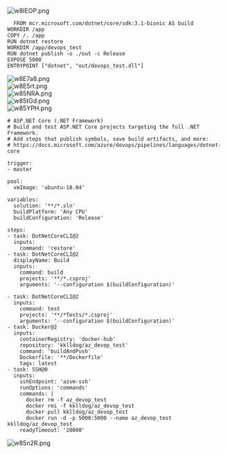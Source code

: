 
![w8IEOP.png](https://s1.ax1x.com/2020/09/10/w8IEOP.png)    
```
  FROM mcr.microsoft.com/dotnet/core/sdk:3.1-bionic AS build
WORKDIR /app
COPY /. /app
RUN dotnet restore
WORKDIR /app/devops_test
RUN dotnet publish -o ./out -c Release
EXPOSE 5000
ENTRYPOINT ["dotnet", "out/devops_test.dll"]
```
![w8E7a8.png](https://s1.ax1x.com/2020/09/09/w8E7a8.png)    
![w8E5rt.png](https://s1.ax1x.com/2020/09/09/w8E5rt.png)    
![w85NRA.png](https://s1.ax1x.com/2020/09/10/w85NRA.png)    
![w85tGd.png](https://s1.ax1x.com/2020/09/10/w85tGd.png)    
![w85YPH.png](https://s1.ax1x.com/2020/09/10/w85YPH.png)    
```
# ASP.NET Core (.NET Framework)
# Build and test ASP.NET Core projects targeting the full .NET Framework.
# Add steps that publish symbols, save build artifacts, and more:
# https://docs.microsoft.com/azure/devops/pipelines/languages/dotnet-core

trigger:
- master

pool:
  vmImage: 'ubuntu-18.04'

variables:
  solution: '**/*.sln'
  buildPlatform: 'Any CPU'
  buildConfiguration: 'Release'

steps:
- task: DotNetCoreCLI@2
  inputs:
    command: 'restore'
- task: DotNetCoreCLI@2
  displayName: Build
  inputs:
    command: build
    projects: '**/*.csproj'
    arguments: '--configuration $(buildConfiguration)'

- task: DotNetCoreCLI@2
  inputs:
    command: test
    projects: '**/*Tests/*.csproj'
    arguments: '--configuration $(buildConfiguration)'
- task: Docker@2
  inputs:
    containerRegistry: 'docker-hub'
    repository: 'kklldog/az_devop_test'
    command: 'buildAndPush'
    Dockerfile: '**/Dockerfile'
    tags: latest
- task: SSH@0
  inputs:
    sshEndpoint: 'azvm-ssh'
    runOptions: 'commands'
    commands: |
      docker rm -f az_devop_test
      docker rmi -f kklldog/az_devop_test
      docker pull kklldog/az_devop_test
      docker run -d -p 5000:5000 --name az_devop_test kklldog/az_devop_test
    readyTimeout: '20000'
```
![w85n2R.png](https://s1.ax1x.com/2020/09/10/w85n2R.png)    
